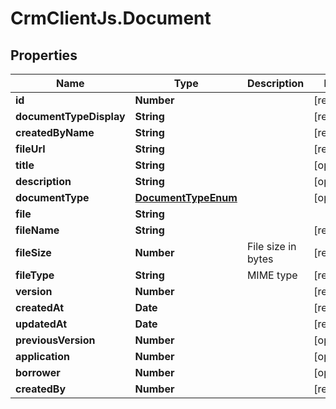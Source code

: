 # CrmClientJs.Document

## Properties

Name | Type | Description | Notes
------------ | ------------- | ------------- | -------------
**id** | **Number** |  | [readonly] 
**documentTypeDisplay** | **String** |  | [readonly] 
**createdByName** | **String** |  | [readonly] 
**fileUrl** | **String** |  | [readonly] 
**title** | **String** |  | [optional] 
**description** | **String** |  | [optional] 
**documentType** | [**DocumentTypeEnum**](DocumentTypeEnum.md) |  | [optional] 
**file** | **String** |  | 
**fileName** | **String** |  | [readonly] 
**fileSize** | **Number** | File size in bytes | [readonly] 
**fileType** | **String** | MIME type | [readonly] 
**version** | **Number** |  | [readonly] 
**createdAt** | **Date** |  | [readonly] 
**updatedAt** | **Date** |  | [readonly] 
**previousVersion** | **Number** |  | [optional] 
**application** | **Number** |  | [optional] 
**borrower** | **Number** |  | [optional] 
**createdBy** | **Number** |  | [readonly] 


